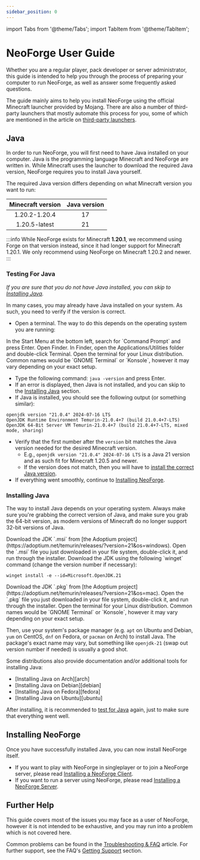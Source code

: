 ```yaml
---
sidebar_position: 0
---
```


import Tabs from '@theme/Tabs';
import TabItem from '@theme/TabItem';

# NeoForge User Guide

Whether you are a regular player, pack developer or server administrator, this guide is intended to help you through the process of preparing your computer to run NeoForge, as well as answer some frequently asked questions.

The guide mainly aims to help you install NeoForge using the official Minecraft launcher provided by Mojang. There are also a number of third-party launchers that mostly automate this process for you, some of which are mentioned in the article on [third-party launchers][launchers].

## Java

In order to run NeoForge, you will first need to have Java installed on your computer. Java is the programming language Minecraft and NeoForge are written in. While Minecraft uses the launcher to download the required Java version, NeoForge requires you to install Java yourself.

The required Java version differs depending on what Minecraft version you want to run:

| Minecraft version | Java version |
|:-----------------:|:------------:|
|   1.20.2-1.20.4   |      17      |
|   1.20.5-latest   |      21      |

:::info
While NeoForge exists for Minecraft **1.20.1**, we recommend using Forge on that version instead, since it had longer support for Minecraft 1.20.1. We only recommend using NeoForge on Minecraft 1.20.2 and newer.
:::

### Testing For Java

_If you are sure that you do not have Java installed, you can skip to [Installing Java][installingjava]._

In many cases, you may already have Java installed on your system. As such, you need to verify if the version is correct.

- Open a terminal. The way to do this depends on the operating system you are running:

<Tabs defaultValue="windows">
  <TabItem value="windows" label="Windows">
In the Start Menu at the bottom left, search for `Command Prompt` and press Enter.
  </TabItem>
  <TabItem value="macos" label="MacOS">
Open Finder. In Finder, open the Applications/Utilities folder and double-click Terminal.
  </TabItem>
  <TabItem value="linux" label="Linux">
Open the terminal for your Linux distribution. Common names would be `GNOME Terminal` or `Konsole`, however it may vary depending on your exact setup.
  </TabItem>
</Tabs>

- Type the following command: `java -version` and press Enter.
- If an error is displayed, then Java is not installed, and you can skip to the [Installing Java][installingjava] section.
- If Java is installed, you should see the following output (or something similar):
```
openjdk version "21.0.4" 2024-07-16 LTS
OpenJDK Runtime Environment Temurin-21.0.4+7 (build 21.0.4+7-LTS)
OpenJDK 64-Bit Server VM Temurin-21.0.4+7 (build 21.0.4+7-LTS, mixed mode, sharing)
```
- Verify that the first number after the `version` bit matches the Java version needed for the desired Minecraft version.
  - E.g., `openjdk version "21.0.4" 2024-07-16 LTS` is a Java 21 version and as such fit for Minecraft 1.20.5 and newer.
  - If the version does not match, then you will have to [install the correct Java version][installingjava].
- If everything went smoothly, continue to [Installing NeoForge][installingneoforge].

### Installing Java

The way to install Java depends on your operating system. Always make sure you're grabbing the correct version of Java, and make sure you grab the 64-bit version, as modern versions of Minecraft do no longer support 32-bit versions of Java.

<Tabs defaultValue="windows">
  <TabItem value="windows" label="Windows">
Download the JDK `.msi` from [the Adoptium project](https://adoptium.net/temurin/releases/?version=21&os=windows). Open the `.msi` file you just downloaded in your file system, double-click it, and run through the installer.
  </TabItem>
  <TabItem value="windows_server" label="Windows (Server)">
Download the JDK using the following `winget` command (change the version number if necessary):

```
winget install -e --id=Microsoft.OpenJDK.21
```
  </TabItem>
  <TabItem value="macos" label="MacOS">
Download the JDK `.pkg` from [the Adoptium project](https://adoptium.net/temurin/releases/?version=21&os=mac). Open the `.pkg` file you just downloaded in your file system, double-click it, and run through the installer.
  </TabItem>
  <TabItem value="linux" label="Linux">
Open the terminal for your Linux distribution. Common names would be `GNOME Terminal` or `Konsole`, however it may vary depending on your exact setup.

Then, use your system's package manager (e.g. `apt` on Ubuntu and Debian, `yum` on CentOS, `dnf` on Fedora, or `pacman` on Arch) to install Java. The package's exact name may vary, but something like `openjdk-21` (swap out version number if needed) is usually a good shot.

Some distributions also provide documentation and/or additional tools for installing Java:

<ul>
  <li>[Installing Java on Arch][arch]</li>
  <li>[Installing Java on Debian][debian]</li>
  <li>[Installing Java on Fedora][fedora]</li>
  <li>[Installing Java on Ubuntu][ubuntu]</li>
</ul>

  </TabItem>
</Tabs>

After installing, it is recommended to [test for Java][testingforjava] again, just to make sure that everything went well.

## Installing NeoForge

Once you have successfully installed Java, you can now install NeoForge itself.

- If you want to play with NeoForge in singleplayer or to join a NeoForge server, please read [Installing a NeoForge Client][client].
- If you want to run a server using NeoForge, please read [Installing a NeoForge Server][server].

## Further Help

This guide covers most of the issues you may face as a user of NeoForge, however it is not intended to be exhaustive, and you may run into a problem which is not covered here.

Common problems can be found in the [Troubleshooting & FAQ][faq] article. For further support, see the FAQ's [Getting Support][support] section.

[arch]: https://wiki.archlinux.org/title/Java
[client]: client.md
[debian]: https://wiki.debian.org/Java
[faq]: faq.md
[fedora]: https://docs.fedoraproject.org/en-US/quick-docs/installing-java
[installingjava]: #installing-java
[installingneoforge]: #installing-neoforge
[launchers]: launchers.md
[server]: server.md
[support]: faq.md#getting-support
[testingforjava]: #testing-for-java
[ubuntu]: https://ubuntu.com/tutorials/install-jre
